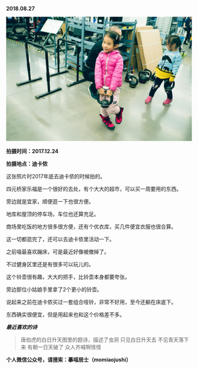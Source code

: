 
          
            
**2018.08.27**



![](img/51001-b1211fca6950d578.jpg)




**拍摄时间：2017.12.24**

**拍摄地点：迪卡侬**

这张照片时2017年底去迪卡侬的时候拍的。

四元桥家乐福是一个很好的去处，有个大大的超市，可以买一周要用的东西。

旁边就是宜家，顺便逛一下也很方便。

地库和屋顶的停车场，车位也还算充足。

商场里吃饭的地方很多很方便，还有个优衣库，买几件便宜衣服也很合算。

这一切都逛完了，还可以去迪卡侬里活动一下。

之前喵最喜欢蹦床，可是最近好像被撤掉了。

不过健身区里还是有很多可以玩儿的。

这个铃壶很有趣，大大的把手，比铃壶本身都要夸张。

旁边那位小姑娘手里拿了2个更小的铃壶。

说起来之前在迪卡侬买过一套组合哑铃，非常不好用，至今还躺在床底下。

东西确实很便宜，但是用起来也和这个价格差不多。


***最近喜欢的诗***
>唐伯虎的白日升天图里的题诗，描述了虫洞
只见白日升天去
不见青天落下来
有朝一日天破了
众人齐喊啊怪怪




**个人微信公众号，请搜索：摹喵居士（momiaojushi）**

          
        